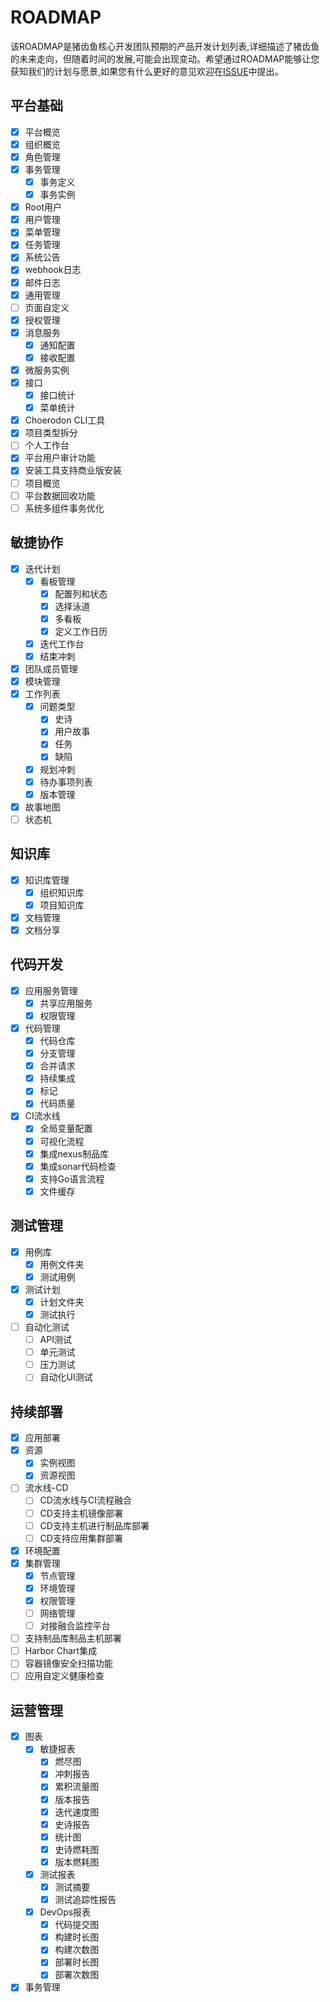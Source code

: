 # ROADMAP

该ROADMAP是猪齿鱼核心开发团队预期的产品开发计划列表,详细描述了猪齿鱼的未来走向，但随着时间的发展,可能会出现变动。希望通过ROADMAP能够让您获知我们的计划与愿景,如果您有什么更好的意见欢迎在[ISSUE](https://github.com/choerodon/choerodon/issues)中提出。

## 平台基础

- [x] 平台概览
- [x] 组织概览
- [x] 角色管理
- [x] 事务管理
    - [x] 事务定义
    - [x] 事务实例
- [x] Root用户
- [x] 用户管理
- [x] 菜单管理
- [x] 任务管理
- [x] 系统公告
- [x] webhook日志
- [x] 邮件日志
- [x] 通用管理
- [ ] 页面自定义
- [x] 授权管理
- [x] 消息服务
    - [x] 通知配置
    - [x] 接收配置
- [x] 微服务实例
- [x] 接口
    - [x] 接口统计
    - [x] 菜单统计
- [x] Choerodon CLI工具
- [x] 项目类型拆分 
- [ ] 个人工作台 
- [x] 平台用户审计功能 
- [x] 安装工具支持商业版安装 
- [ ] 项目概览
- [ ] 平台数据回收功能
- [ ] 系统多组件事务优化
## 敏捷协作

- [x] 迭代计划
    - [x] 看板管理
      - [x] 配置列和状态
      - [x] 选择泳道
      - [x] 多看板
      - [x] 定义工作日历
    - [x] 迭代工作台
    - [x] 结束冲刺
- [x] 团队成员管理
- [x] 模块管理
- [x] 工作列表
    - [x] 问题类型
      - [x] 史诗
      - [x] 用户故事
      - [x] 任务
      - [x] 缺陷
    - [x] 规划冲刺
    - [x] 待办事项列表
    - [x] 版本管理
- [x] 故事地图
- [ ] 状态机
## 知识库

- [x] 知识库管理
    - [x] 组织知识库
    - [x] 项目知识库
- [x] 文档管理
- [x] 文档分享
## 代码开发

- [x] 应用服务管理
    - [x] 共享应用服务
    - [x] 权限管理
- [x] 代码管理
    - [x] 代码仓库
    - [x] 分支管理
    - [x] 合并请求
    - [x] 持续集成
    - [x] 标记
    - [x] 代码质量
- [x] CI流水线
    - [x] 全局变量配置
    - [x] 可视化流程
    - [x] 集成nexus制品库
    - [x] 集成sonar代码检查
    - [x] 支持Go语言流程
    - [x] 文件缓存
## 测试管理

- [x] 用例库
    - [x] 用例文件夹
    - [x] 测试用例
- [x] 测试计划
    - [x] 计划文件夹
    - [x] 测试执行
- [ ] 自动化测试
    - [ ] API测试
    - [ ] 单元测试
    - [ ] 压力测试
    - [ ] 自动化UI测试
## 持续部署

- [x] 应用部署
- [x] 资源
    - [x] 实例视图
    - [x] 资源视图
- [ ] 流水线-CD
    - [ ] CD流水线与CI流程融合 
    - [ ] CD支持主机镜像部署 
    - [ ] CD支持主机进行制品库部署 
    - [ ] CD支持应用集群部署 
- [x] 环境配置
- [x] 集群管理
    - [x] 节点管理
    - [x] 环境管理
    - [x] 权限管理
    - [ ] 网络管理
    - [ ] 对接融合监控平台
- [ ] 支持制品库制品主机部署
- [ ] Harbor Chart集成
- [ ] 容器镜像安全扫描功能
- [ ] 应用自定义健康检查
## 运营管理

- [x] 图表
    - [x] 敏捷报表
      - [x] 燃尽图
      - [x] 冲刺报告
      - [x] 累积流量图
      - [x] 版本报告
      - [x] 迭代速度图
      - [x] 史诗报告
      - [x] 统计图
      - [x] 史诗燃耗图
      - [x] 版本燃耗图
    - [x] 测试报表
      - [x] 测试摘要
      - [x] 测试追踪性报告
    - [x] DevOps报表
      - [x] 代码提交图
      - [x] 构建时长图
      - [x] 构建次数图
      - [x] 部署时长图
      - [x] 部署次数图
- [x] 事务管理